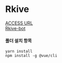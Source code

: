# Rkive
[ACCESS URL](https://rkive.cloud)    
[Rkive-bot](https://github.com/favorcat/Rkive-bot)

#### 폴더 설치 항목
```
yarn install
npm install -g @vue/cli
```